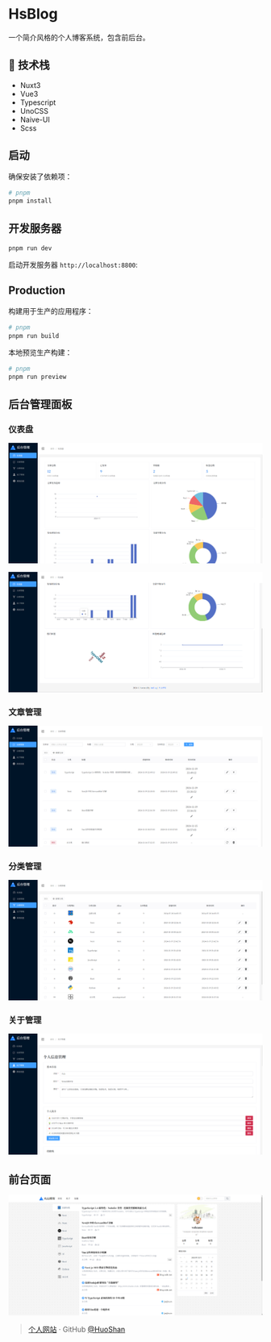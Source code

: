 # HsBlog

一个简介风格的个人博客系统，包含前后台。

## :wrench: 技术栈

- Nuxt3
- Vue3
- Typescript
- UnoCSS
- Naive-UI
- Scss

## 启动

确保安装了依赖项：

```bash
# pnpm
pnpm install
```

## 开发服务器

```bash
pnpm run dev
```

启动开发服务器 `http://localhost:8800`:

## Production

构建用于生产的应用程序：

```bash
# pnpm
pnpm run build
```

本地预览生产构建：

```bash
# pnpm
pnpm run preview
```

## 后台管理面板

### 仪表盘

![alt text](document/img/admin-page1.png)

![alt text](document/img/admin-page2.png)

### 文章管理

![alt text](document/img/article.png)

### 分类管理

![alt text](document/img/category.png)

### 关于管理

![alt text](document/img/profileManage.png)

## 前台页面

![alt text](document/img/blog.png)

> [个人网站](http://47.98.158.27/) · GitHub [@HuoShan](https://github.com/huoshan25/)

